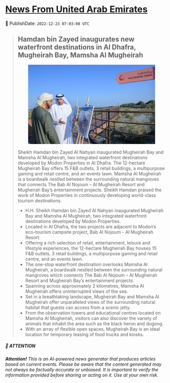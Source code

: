 [News From United Arab Emirates](https://github.com/UAE-Camel/News)
==========


📆 PublishDate: `2022-12-23 07:03:08 UTC`


> ## Hamdan bin Zayed inaugurates new waterfront destinations in Al Dhafra, Mugheirah Bay, Mamsha Al Mugheirah
> <p align="center"><img height="250" src="https://github.com/UAE-Camel/News/raw/main/images/1395303113733.jpg"></p
> 
> Sheikh Hamdan bin Zayed Al Nahyan inaugurated Mugheirah Bay and Mamsha Al Mugheirah, two integrated waterfront destinations developed by Modon Properties in Al Dhafra. The 12-hectare Mugheirah Bay offers 15 F&B outlets, 3 retail buildings, a multipurpose gaming and retail centre, and an events lawn. Mamsha Al Mugheirah is a boardwalk nestled between the surrounding natural mangroves that connects The Bab Al Nojoum – Al Mugheirah Resort and Mugheirah Bay’s entertainment projects. Sheikh Hamdan praised the work of Modon Properties in continuously developing world-class tourism destinations.
> 
> - H.H. Sheikh Hamdan bin Zayed Al Nahyan inaugurated Mugheirah Bay and Mamsha Al Mugheirah, two integrated waterfront destinations developed by Modon Properties.
> - Located in Al Dhafra, the two projects are adjacent to Modon’s eco-tourism campsite project, Bab Al Nojoum - Al Mugheirah Resort.
> - Offering a rich selection of retail, entertainment, leisure and lifestyle experiences, the 12-hectare Mugheirah Bay houses 15 F&B outlets, 3 retail buildings, a multipurpose gaming and retail centre, and an events lawn.
> - The one-stop waterfront destination overlooks Mamsha Al Mugheirah, a boardwalk nestled between the surrounding natural mangroves which connects The Bab Al Nojoum – Al Mugheirah Resort and Mugheirah Bay’s entertainment projects.
> - Spanning across approximately 2 kilometres, Mamsha Al Mugheirah offers uninterrupted views of the sea.
> - Set in a breathtaking landscape, Mugheirah Bay and Mamsha Al Mugheirah offer unparalleled views of the surrounding natural habitat that guests can access from a scenic jetty.
> - From the observation towers and educational centres located on Mamsha Al Mugheirah, visitors can also discover the variety of animals that inhabit the area such as the black heron and dugong.
> - With an array of flexible open spaces, Mugheirah Bay is an ideal location for temporary leasing of food trucks and kiosks.


##### 📝 ATTENTION

###### **Attention!** This is an AI-powered news generator that produces articles based on current events. Please be aware that the content generated may not always be factually accurate or unbiased. It is important to verify the information provided before sharing or acting on it. Use at your own risk.
